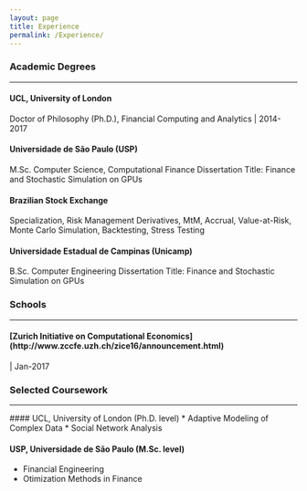 ```yaml
---
layout: page
title: Experience
permalink: /Experience/
---
```

### Academic Degrees
<hr> 

#### **UCL, University of London**
Doctor of Philosophy (Ph.D.), Financial Computing and Analytics | 2014-2017

#### Universidade de São Paulo (USP)
M.Sc. Computer Science, Computational Finance
Dissertation Title: Finance and Stochastic Simulation on GPUs

#### Brazilian Stock Exchange
Specialization, Risk Management
Derivatives, MtM, Accrual, Value-at-Risk, Monte Carlo Simulation, Backtesting, Stress Testing

#### Universidade Estadual de Campinas (Unicamp)
B.Sc. Computer Engineering
Dissertation Title: Finance and Stochastic Simulation on GPUs

### Schools
<hr> 
<h4> [Zurich Initiative on Computational Economics](http://www.zccfe.uzh.ch/zice16/announcement.html) </h4> | Jan-2017


### Selected Coursework
<hr> 
#### UCL, University of London (Ph.D. level)
* Adaptive Modeling of Complex Data
* Social Network Analysis

#### USP, Universidade de São Paulo (M.Sc. level)
*  Financial Engineering
*  Otimization Methods in Finance
